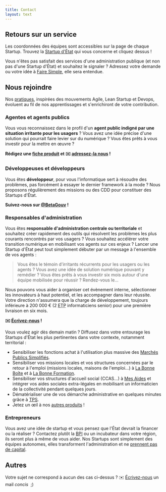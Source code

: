 ```yaml
---
title: Contact
layout: text
---
```


## Retours sur un service

Les coordonnées des équipes sont accessibles sur la page de chaque Startup. Trouvez la [Startup d'État](/startups) qui vous concerne et cliquez dessus !

Vous n'êtes pas satisfait des services d'une administration publique (et non pas d'une Startup d'État) et souhaitez le signaler ? Adressez votre demande ou votre idée à [Faire Simple](https://www.faire-simple.gouv.fr/), elle sera entendue.


## Nous rejoindre

Nos [pratiques](https://github.com/sgmap/beta.gouv.fr/wiki), inspirées des mouvements Agile, Lean Startup et Devops, évoluent au fil de nos apprentissages et s'enrichiront de votre contribution.

### Agentes et agents publics

Vous vous reconnaissez dans le profil d'un **agent public indigné par une situation irritante pour les usagers** ? Vous avez une idée précise d'une solution qui pourrait faire levier sur du numérique ? Vous êtes prêts à vous investir pour la mettre en œuvre ?

**Rédigez une [fiche produit](/ficheproduit) et :envelope: [adressez-la nous](mailto:recrutement@beta.gouv.fr?subject=Fiche%20produit) !**

### Développeuses et développeurs

Vous êtes **développeur**, pour vous l'informatique sert à résoudre des problèmes, pas forcément à essayer le dernier framework à la mode ? Nous proposons régulièrement des missions ou des CDD pour constituer des Startups d'État.

**Suivez-nous sur [@BetaGouv](https://twitter.com/BetaGouv) !**

### Responsables d'administration

Vous êtes **responsable d'administration centrale ou territoriale** et souhaitez créer rapidement des outils qui résolvent les problèmes les plus courants rencontrés par vos usagers ? Vous souhaitez accélérer votre transition numérique en mobilisant vos agents sur ces enjeux ? Lancer une Startup d'État peut tout simplement débuter par un message à l'ensemble de vos agents :

> Vous êtes le témoin d'irritants récurrents pour les usagers ou les agents ? Vous avez une idée de solution numérique pouvant y remédier ? Vous êtes prêts à vous investir six mois autour d'une équipe mobilisée pour réussir ? Rendez-vous le…

Nous pouvons vous aider à organiser cet évènement interne, sélectionner les innovateurs à haut potentiel, et les accompagner dans leur réussite. Votre direction n'assumera que la charge de développement, toujours inférieure à 200 000 € (2 <abbr title="Équivalent Temps Plein">ETP</abbr> informaticiens senior) pour une première livraison en six mois.

**:envelope: [Écrivez-nous](mailto:recrutement@beta.gouv.fr?subject=Responsable%20administratif) !**

Vous voulez agir dès demain matin ? Diffusez dans votre entourage les Startups d'État les plus pertinentes dans votre contexte, notamment territorial :

- Sensibiliser les fonctions achat à l'utilisation plus massive des [Marchés Publics Simplifiés](http://mps.apientreprise.fr/).
- Sensibiliser vos missions locales et vos structures concernées par le retour à l'emploi (missions locales, maisons de l'emploi…) à [La Bonne Boîte](http://labonneboite.pole-emploi.fr/) et à [La Bonne Formation](http://labonneformation.pole-emploi.fr/).
- Sensibiliser vos structures d'accueil social (CCAS…) à [Mes Aides](https://mes-aides.gouv.fr/) et intégrer vos aides sociales extra-légales en mobilisant un informaticien de la collectivité pendant quelques jours.
- Dématérialiser une de vos démarche administrative en quelques minutes grâce à [TPS](http://tps.apientreprise.fr).
- Jetez un œil à nos [autres produits](/startups) !

### Entrepreneurs

Vous avez une idée de startup et vous pensez que l'État devrait la financer ou la réaliser ? Contactez plutôt la [BPI](https://www.bpifrance.fr/) ou un incubateur dans votre région, ils seront plus à même de vous aider. Nos Startups sont simplement des équipes autonomes, elles transforment l'administration et ne [prennent pas de capital](/apropos).


## Autres

Votre sujet ne correspond à aucun des cas ci-dessus ? :envelope: [Écrivez-nous](mailto:contact@beta.gouv.fr?subject=Autre%20sujet) un mail _concis_  ;)
